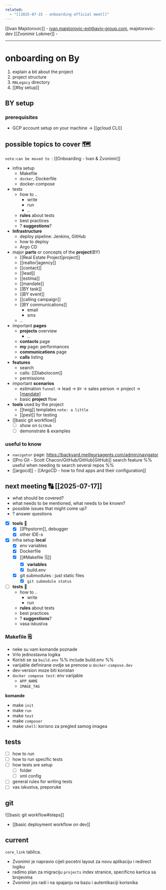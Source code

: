 ```yaml
---
related:
  - "[[2025-07-15 - onboarding official meet]]"
---
```

[[Ivan Majstorovic]] - ivan.majstorovic-ext@aviv-group.com, majstorovic-dev
[[Zvonimir Lokmer]] - 
___
# onboarding on By

1. explain a bit about the project
2. project structure
3. `MALegacy` directory
4. [[#by setup]]

## BY setup

### prerequisites

- GCP account setup on your machine -> [[gcloud CLI]]

## possible topics to cover 🗺
`note:can be moved to `: [[Onboarding - Ivan & Zvonimir]]

- infra setup
	- Makefile
	- `docker`, Dockerfile
	- docker-compose
- tests
	- how to ..
		- write
		- run
		- ..
	- **rules** about tests
	- best practices
	- ? **suggestions**?
- **Infrastructure**
	- deploy pipeline: Jenkins, GitHub
	- how to deploy
	-  Argo CD
- major **parts** or concepts of the **project**(BY)
	- [[Real Estate Project|project]]
	- [[realtor|agency]]
	- [[contact]]
	- [[lead]]
	- [[estima]]
	- [[mandate]]
	- [[BY task]]
	- [[BY event]]
	- [[calling campaign]]
	- [[BY communications]]
		- email
		- sms
	- ..
- important **pages**
	- **projects** overview
		- ..
	- **contacts** page
	- **my** page: performances
	-  **communications** page
	- **calls** listing
- **features**
	- search
	- calls: [[Diabolocom]]
	- permissions
- important **scenarios**
	- estimation `funnel` -> lead -> `BY` -> sales person -> project -> [[mandate]](contract)
	- basic **project** flow
- **tools** used by the project
	- [[twig]] templates `note: a little`
	- [[pest]] for testing
- [[basic git workflow]]
	- [ ] show on `GitHub`
	- [ ] demonstrate & examples

### useful to know

- `navigator` page: https://backyard.meilleursagents.com/admin/navigator
- [[Pro Git - Scott Chacon/GitHub/GitHub|GitHub]] search feature %% useful when needing to search several repos %%
- [[argocd]] - [[ArgoCD - how to find apps and their configuration]]

## next meeting 🔠 [[2025-07-17]]

- what should be covered?
- what needs to be mentioned, what needs to be known?
- possible issues that might come up?
- ? answer questions

- [x] **tools** 🧰
	- [x] [[Phpstorm]], debugger
	- [x] other IDE-s

- [x] infra setup **local**
	- [x] env variables
	- [x] Dockerfile
	- [x] [[#Makefile 🗒]]
		- [x] **variables**
		- [x] build.env
	- [x] git submodules : just static files
		- [x] `git submodule status`
 - [ ] **tests** 🧪
	- how to ..
		- write
		- run
	- **rules** about tests
	- best practices
	- ? **suggestions**?
	- vasa iskustva

### Makefile 🗒

- neke su vam komande poznade
- Vrlo jednostavna logika
- Koristi se sa `build.env` %% include build.env %%
- varijable definirane ovdje se prenose u `docker-compose.dev`
- dev-version moze biti koristan
- `docker compose test`: env varijable
	- `APP_NAME`
	- `IMAGE_TAG`

**komande**
- make `init`
- make `run`
- make `test`
- make `composer`
- make `shell`: korisno za pregled samog imagea

## tests

- [ ] how to run
- [ ] how to run specific tests
- [ ] how tests are setup
	- [ ] folder
	- [ ] xml config
- [ ] general rules for writing tests
- [ ] vas iskustva, preporuke

## git 

![[basic git workflow#steps]]

- [[basic deployment workflow on dev]]

## current

`core_link` tablica.

- Zvonimir je napravio cijeli pocetni layout za novu aplikaciju i redirect logiku
- radimo plan za migraciju `projects` index stranice, specificno kartica sa brojevima
- Zvonimir jos radi i na spajanju na bazu i autentikaciji korisnika

